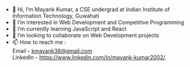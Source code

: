 - 👋 Hi, I’m Mayank Kumar, a CSE undergrad at Indian Institute of Information Technology, Guwahati
- 👀 I’m interested in Web Development and Competitive Programming
- 🌱 I’m currently learning JavaScript and React
- 💞️ I’m looking to collaborate on Web Development projects
- 📫 How to reach me :
<br>Email - kmayank38@gmail.com</br>
LinkedIn - https://www.linkedin.com/in/mayank-kumar2002/

<!---
mayank-kr/mayank-kr is a ✨ special ✨ repository because its `README.md` (this file) appears on your GitHub profile.
You can click the Preview link to take a look at your changes.
--->

